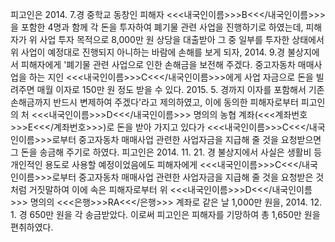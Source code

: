 피고인은 2014. 7.경 중학교 동창인 피해자 <<<내국인이름>>>B<<</내국인이름>>>을 포함한 4명과 함께 각 돈을 투자하여 폐기물 관련 사업을 진행하기로 하였는데, 피해자가 위 사업 투자 목적으로 8,000만 원 상당을 대출받아 그 중 일부를 투자한 상태에서 위 사업이 예정대로 진행되지 아니하는 바람에 손해를 보게 되자, 2014. 9.경 불상지에서 피해자에게 '폐기물 관련 사업으로 인한 손해금을 보전해 주겠다. 중고자동차 매매사업을 하는 지인 <<<내국인이름>>>C<<</내국인이름>>>에게 사업 자금으로 돈을 빌려주면 매월 이자로 150만 원 정도 받을 수 있다. 2015. 5. 경까지 이자를 포함해서 기존 손해금까지 반드시 변제하여 주겠다'라고 제의하였고, 이에 동의한 피해자로부터 피고인의 처 <<<내국인이름>>>D<<</내국인이름>>> 명의의 농협 계좌(<<<계좌번호>>>E<<</계좌번호>>>)로 돈을 받아 가지고 있다가 <<<내국인이름>>>C<<</내국인이름>>>로부터 중고자동차 매매사업 관련한 사업자금을 지급해 줄 것을 요청받으면 그 돈을 송금해 주기로 하였다.
피고인은 2014. 11. 21. 경 불상지에서 사실은 생활비 등 개인적인 용도로 사용할 예정이었음에도 피해자에게 <<<내국인이름>>>C<<</내국인이름>>>로부터 중고자동차 매매사업 관련한 사업자금을 지급해 줄 것을 요청받은 것처럼 거짓말하여 이에 속은 피해자로부터 위 <<<내국인이름>>>D<<</내국인이름>>> 명의의 <<<은행>>>RA<<</은행>>> 계좌로 같은 날 1,000만 원을, 2014. 12. 1. 경 650만 원을 각 송금받았다.
이로써 피고인은 피해자를 기망하여 총 1,650만 원을 편취하였다.